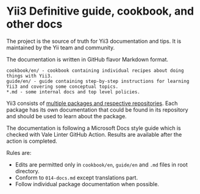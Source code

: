 # Yii3 Definitive guide, cookbook, and other docs

The project is the source of truth for Yii3 documentation and tips. It is maintained by the Yii team and community.

The documentation is written in GitHub flavor Markdown format.

```
cookbook/en/ - cookbook containing individual recipes about doing things with Yii3.
guide/en/ - guide containing step-by-step instructions for learning Yii3 and covering some conceptual topics.
*.md - some internal docs and top level policies.
```

Yii3 consists of [multiple packages and respective repositories](https://github.com/topics/yii3). 
Each package has its own documentation that could be found in its repository and should be used to learn
about the package.

The documentation is following a Microsoft Docs style guide which is checked with Vale Linter GitHub Action. Results
are available after the action is completed.

Rules are:

- Edits are permitted only in `cookbook/en`, `guide/en` and `.md` files in root directory.
- Conform to `014-docs.md` except translations part.
- Follow individual package documentation when possible.

